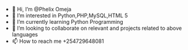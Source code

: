 - 👋 Hi, I’m @Phelix Omeja
- 👀 I’m interested in Python,PHP,MySQL,HTML 5
- 🌱 I’m currently learning Python Programming
- 💞️ I’m looking to collaborate on relevant and projects related to above languages
- 📫 How to reach me +254729648081

<!---
Phelix2021/Phelix2021 is a ✨ special ✨ repository because its `README.md` (this file) appears on your GitHub profile.
You can click the Preview link to take a look at your changes.
--->
